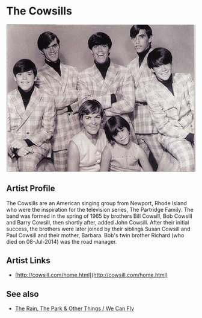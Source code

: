 # The Cowsills

![](../../assets/artists/The_Cowsills.png)

## Artist Profile

The Cowsills are an American singing group from Newport, Rhode Island who were the inspiration for the television series, The Partridge Family. The band was formed in the spring of 1965 by brothers Bill Cowsill, Bob Cowsill and Barry Cowsill, then shortly after, added John Cowsill. After their initial success, the brothers were later joined by their siblings Susan Cowsill and Paul Cowsill and their mother, Barbara. Bob's twin brother Richard (who died on 08-Jul-2014) was the road manager.


## Artist Links

- [http://cowsill.com/home.html](http://cowsill.com/home.html)


## See also

- [The Rain, The Park & Other Things / We Can Fly](The_Rain__The_Park_and_Other_Things_-_We_Can_Fly.md)

